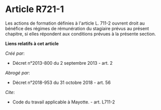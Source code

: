 # Article R721-1

Les actions de formation définies à l'article L. 711-2 ouvrent droit au bénéfice des régimes de rémunération du stagiaire
prévus au présent chapitre, si elles répondent aux conditions prévues à la présente section.

**Liens relatifs à cet article**

_Créé par_:

  - Décret n°2013-800 du 2 septembre 2013 - art. 2

_Abrogé par_:

  - Décret n°2018-953 du 31 octobre 2018 - art. 56

_Cite_:

  - Code du travail applicable à Mayotte. - art. L711-2
